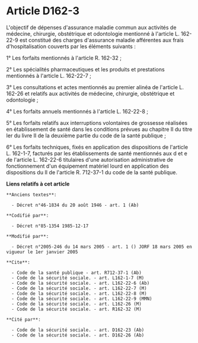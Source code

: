 # Article D162-3

L'objectif de dépenses d'assurance maladie commun aux activités de médecine, chirurgie, obstétrique et odontologie mentionné
à l'article L. 162-22-9 est constitué des charges d'assurance maladie afférentes aux frais d'hospitalisation couverts par les
éléments suivants :

1° Les forfaits mentionnés à l'article R. 162-32 ;

2° Les spécialités pharmaceutiques et les produits et prestations mentionnés à l'article L. 162-22-7 ;

3° Les consultations et actes mentionnés au premier alinéa de l'article L. 162-26 et relatifs aux activités de médecine,
chirurgie, obstétrique et odontologie ;

4° Les forfaits annuels mentionnés à l'article L. 162-22-8 ;

5° Les forfaits relatifs aux interruptions volontaires de grossesse réalisées en établissement de santé dans les conditions
prévues au chapitre II du titre Ier du livre II de la deuxième partie du code de la santé publique ;

6° Les forfaits techniques, fixés en application des dispositions de l'article L. 162-1-7, facturés par les établissements de
santé mentionnés aux d et e de l'article L. 162-22-6 titulaires d'une autorisation administrative de fonctionnement d'un
équipement matériel lourd en application des dispositions du II de l'article R. 712-37-1 du code de la santé publique.

**Liens relatifs à cet article**

	**Anciens textes**:

	  - Décret n°46-1834 du 20 août 1946 - art. 1 (Ab)

	**Codifié par**:

	  - Décret n°85-1354 1985-12-17

	**Modifié par**:

	  - Décret n°2005-246 du 14 mars 2005 - art. 1 () JORF 18 mars 2005 en vigueur le 1er janvier 2005

	**Cite**:

	  - Code de la santé publique - art. R712-37-1 (Ab)
	  - Code de la sécurité sociale. - art. L162-1-7 (M)
	  - Code de la sécurité sociale. - art. L162-22-6 (Ab)
	  - Code de la sécurité sociale. - art. L162-22-7 (M)
	  - Code de la sécurité sociale. - art. L162-22-8 (M)
	  - Code de la sécurité sociale. - art. L162-22-9 (MMN)
	  - Code de la sécurité sociale. - art. L162-26 (M)
	  - Code de la sécurité sociale. - art. R162-32 (M)

	**Cité par**:

	  - Code de la sécurité sociale. - art. D162-23 (Ab)
	  - Code de la sécurité sociale. - art. D162-26 (Ab)
